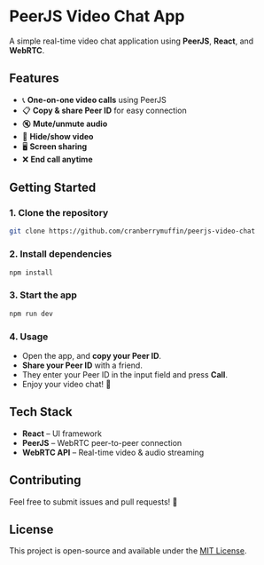 # PeerJS Video Chat App

A simple real-time video chat application using **PeerJS**, **React**, and **WebRTC**.

## Features

- 📞 **One-on-one video calls** using PeerJS
- 📋 **Copy & share Peer ID** for easy connection
- 🔇 **Mute/unmute audio**
- 🎥 **Hide/show video**
- 🖥️ **Screen sharing**
- ❌ **End call anytime**

## Getting Started

### 1. Clone the repository

```bash
git clone https://github.com/cranberrymuffin/peerjs-video-chat
```

### 2. Install dependencies

```bash
npm install
```

### 3. Start the app

```bash
npm run dev
```

### 4. Usage

- Open the app, and **copy your Peer ID**.
- **Share your Peer ID** with a friend.
- They enter your Peer ID in the input field and press **Call**.
- Enjoy your video chat! 🎉

## Tech Stack

- **React** – UI framework
- **PeerJS** – WebRTC peer-to-peer connection
- **WebRTC API** – Real-time video & audio streaming

## Contributing

Feel free to submit issues and pull requests! 🚀

## License

This project is open-source and available under the [MIT License](LICENSE).
